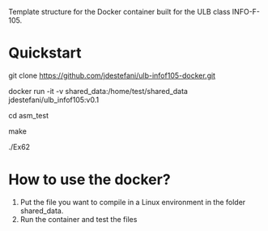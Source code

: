 Template structure for the Docker container built for the ULB class INFO-F-105.

# Quickstart
git clone https://github.com/jdestefani/ulb-infof105-docker.git

docker run -it -v shared_data:/home/test/shared_data jdestefani/ulb_infof105:v0.1

cd asm_test

make

./Ex62

# How to use the docker?
1. Put the file you want to compile in a Linux environment in the folder shared_data.
2. Run the container and test the files

